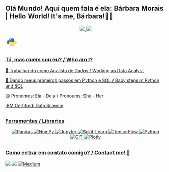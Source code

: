 <h2>Olá Mundo! Aqui quem fala é ela: Bárbara Morais 
 | 
Hello World! It's me, Bárbara!🏳️‍🌈</h2>

<div align="center">
  <a href="https://github.com/Barbara-Morais">
  <img height="140em" src="https://github-readme-stats.vercel.app/api?username=Barbara-Morais&show_icons=true&theme=tokyonight&include_all_commits=true&count_private=true"/>
  <img height="140em" src="https://github-readme-stats.vercel.app/api/top-langs/?username=Barbara-Morais&layout=compact&theme=tokyonight"/>
</div>
 <div style="display: inline_block"><br>
  <img align="center" alt="Barbara-Python" height="30" width="40" src="https://raw.githubusercontent.com/devicons/devicon/master/icons/python/python-original.svg">
 </div>
  
  ##
 
  <h3>Tá, mas quem sou eu? / Who am I? </h3>
  🔭 Trabalhando como Analista de Dados / Working as Data Analyst
  
  🌱 Dando meus primeiros passos em Python e SQL / Baby steps in Python and SQL
  
  😄 Pronomes: Ela - Dela / Pronoums: She - Her
  
  IBM Certified: Data Science
  
   ##
  
  <h3>Ferramentas / Libraries </h3>

<p align="center">
    
<img alt="Pandas" src="https://img.shields.io/badge/pandas%20-%23150458.svg?&style=for-the-badge&logo=pandas&logoColor=white" />
<img alt="NumPy" src="https://img.shields.io/badge/numpy%20-%23013243.svg?&style=for-the-badge&logo=numpy&logoColor=white" />
<img alt="Jupyter" src="https://img.shields.io/badge/Jupyter%20-%23F37626.svg?&style=for-the-badge&logo=Jupyter&logoColor=white" />
<img alt="Sckit-Learn" src="https://img.shields.io/badge/scikit_learn-F7931E?style=for-the-badge&logo=scikit-learn&logoColor=white" />
<img alt="TensorFlow" src="https://img.shields.io/badge/TensorFlow%20-%23FF6F00.svg?&style=for-the-badge&logo=TensorFlow&logoColor=white" />
<img alt="Python"src="https://img.shields.io/badge/Python-3776AB?style=for-the-badge&logo=python&logoColor=white"/>
<img alt="GIT"src="https://img.shields.io/badge/Git-F05032?style=for-the-badge&logo=git&logoColor=white">
<img alt="Plotly" src="https://img.shields.io/badge/Plotly-239120?style=for-the-badge&logo=plotly&logoColor=white"/>

  
</p>
  
  
   ##
<div> 
  <h3>Como entrar em contato comigo? / Contact me! 💬</h3>
  <a href = "mailto:barbara.morais@al.infnet.edu.br"><img src="https://img.shields.io/badge/-Gmail-%23333?style=for-the-badge&logo=gmail&logoColor=white" target="_blank"></a>
  <a href="https://www.linkedin.com/in/moraisbarbara/" target="_blank"><img src="https://img.shields.io/badge/-LinkedIn-%230077B5?style=for-the-badge&logo=linkedin&logoColor=white" target="_blank"></a>
  <a href="https://medium.com/@barbara.morais"><img alt="Medium" src="https://img.shields.io/badge/Medium%20-%23000000.svg?&style=for-the-badge&logo=Medium&logoColor=white"/>
 </div>
  
  ##
